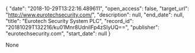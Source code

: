 {
  "date": "2018-10-29T13:22:16.489611", 
  "open_access": false, 
  "target_url": "http://www.eurotechsecurity.com/", 
  "description": null, 
  "end_date": null, 
  "title": "Eurotech Security System PLC", 
  "record_id": "20181029T132216/ku01Mnr8UdniIFp4zSIyUQ==", 
  "publisher": "eurotechsecurity.com", 
  "start_date": null
}

None